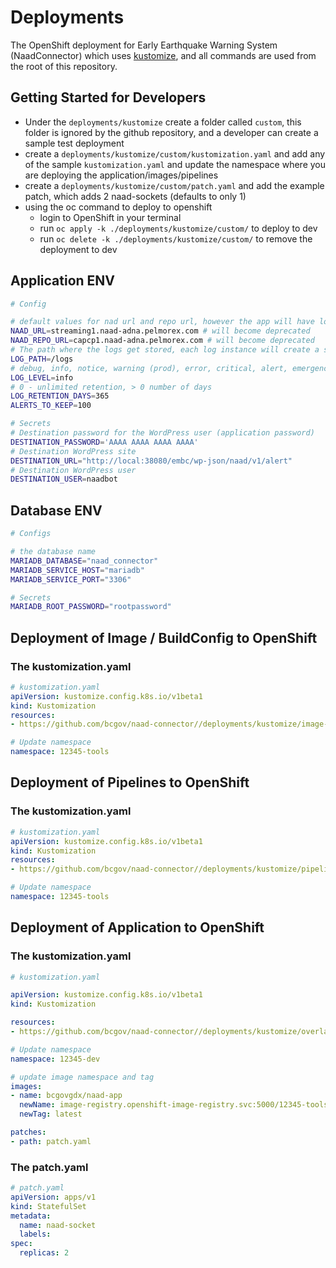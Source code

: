 # Deployments
The OpenShift deployment for Early Earthquake Warning System (NaadConnector) which uses [kustomize](https://kubectl.docs.kubernetes.io/guides/introduction/kustomize/), and all commands are used from the root of this repository.



## Getting Started for Developers
- Under the `deployments/kustomize` create a folder called `custom`, this folder is ignored by the github repository, and a developer can create a sample test deployment
- create a `deployments/kustomize/custom/kustomization.yaml` and add any of the sample `kustomization.yaml` and update the namespace where you are deploying the application/images/pipelines
- create a `deployments/kustomize/custom/patch.yaml` and add the example patch, which adds 2 naad-sockets (defaults to only 1)
- using the oc command to deploy to openshift
  - login to OpenShift in your terminal
  - run `oc apply -k ./deployments/kustomize/custom/` to deploy to dev
  - run `oc delete -k ./deployments/kustomize/custom/` to remove the deployment to dev

## Application ENV

```bash
# Config

# default values for nad url and repo url, however the app will have logic to overwrite this info.
NAAD_URL=streaming1.naad-adna.pelmorex.com # will become deprecated
NAAD_REPO_URL=capcp1.naad-adna.pelmorex.com # will become deprecated 
# The path where the logs get stored, each log instance will create a subpath and the corresponding log files. /logs/socket-1/app.log, /logs/socket-2/app.log, and /logs/database/app.log
LOG_PATH=/logs
# debug, info, notice, warning (prod), error, critical, alert, emergency
LOG_LEVEL=info
# 0 - unlimited retention, > 0 number of days
LOG_RETENTION_DAYS=365
ALERTS_TO_KEEP=100

# Secrets
# Destination password for the WordPress user (application password)
DESTINATION_PASSWORD='AAAA AAAA AAAA AAAA'
# Destination WordPress site
DESTINATION_URL="http://local:38080/embc/wp-json/naad/v1/alert"
# Destination WordPress user
DESTINATION_USER=naadbot
```

## Database ENV

```bash
# Configs

# the database name
MARIADB_DATABASE="naad_connector"
MARIADB_SERVICE_HOST="mariadb"
MARIADB_SERVICE_PORT="3306"

# Secrets
MARIADB_ROOT_PASSWORD="rootpassword"
```

## Deployment of Image / BuildConfig to OpenShift
### The kustomization.yaml
```yaml
# kustomization.yaml
apiVersion: kustomize.config.k8s.io/v1beta1
kind: Kustomization
resources:
- https://github.com/bcgov/naad-connector//deployments/kustomize/image-builds

# Update namespace
namespace: 12345-tools
```

## Deployment of Pipelines to OpenShift
### The kustomization.yaml
```yaml
# kustomization.yaml
apiVersion: kustomize.config.k8s.io/v1beta1
kind: Kustomization
resources:
- https://github.com/bcgov/naad-connector//deployments/kustomize/pipelines

# Update namespace
namespace: 12345-tools
```

## Deployment of Application to OpenShift
### The kustomization.yaml
```yaml
# kustomization.yaml

apiVersion: kustomize.config.k8s.io/v1beta1
kind: Kustomization

resources:
- https://github.com/bcgov/naad-connector//deployments/kustomize/overlays/openshift

# Update namespace
namespace: 12345-dev

# update image namespace and tag
images:
- name: bcgovgdx/naad-app
  newName: image-registry.openshift-image-registry.svc:5000/12345-tools/naad-app
  newTag: latest

patches:
- path: patch.yaml
```

### The patch.yaml
```yaml
# patch.yaml
apiVersion: apps/v1
kind: StatefulSet
metadata:
  name: naad-socket
  labels:
spec:
  replicas: 2
```